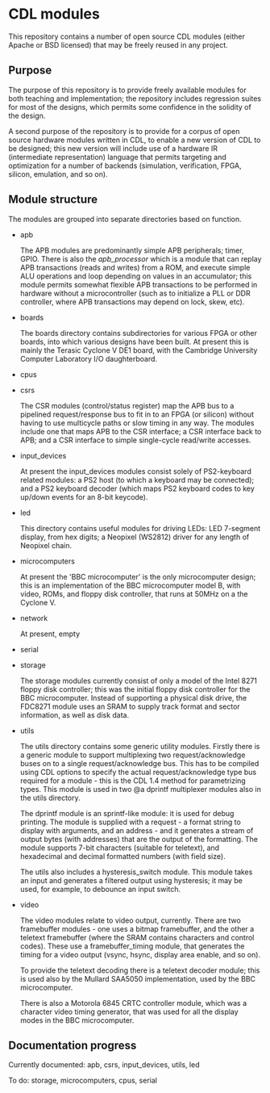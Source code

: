 # CDL modules

This repository contains a number of open source CDL modules (either
Apache or BSD licensed) that may be freely reused in any project.

## Purpose

The purpose of this repository is to provide freely available modules
for both teaching and implementation; the repository includes
regression suites for most of the designs, which permits some
confidence in the solidity of the design.

A second purpose of the repository is to provide for a corpus of open
source hardware modules written in CDL, to enable a new version of CDL
to be designed; this new version will include use of a hardware IR
(intermediate representation) language that permits targeting and
optimization for a number of backends (simulation, verification, FPGA,
silicon, emulation, and so on).

## Module structure

The modules are grouped into separate directories based on function.

* apb

  The APB modules are predominantly simple APB peripherals; timer,
  GPIO. There is also the *apb_processor* which is a module that can
  replay APB transactions (reads and writes) from a ROM, and execute
  simple ALU operations and loop depending on values in an
  accumulator; this module permits somewhat flexible APB transactions
  to be performed in hardware without a microcontroller (such as to
  initialize a PLL or DDR controller, where APB transactions may
  depend on lock, skew, etc).

* boards

  The boards directory contains subdirectories for various FPGA or
  other boards, into which various designs have been built. At present
  this is mainly the Terasic Cyclone V DE1 board, with the Cambridge
  University Computer Laboratory I/O daughterboard.

* cpus

* csrs

  The CSR modules (control/status register) map the APB bus to a
  pipelined request/response bus to fit in to an FPGA (or silicon)
  without having to use multicycle paths or slow timing in any
  way. The modules include one that maps APB to the CSR interface; a
  CSR interface back to APB; and a CSR interface to simple
  single-cycle read/write accesses.

* input_devices

  At present the input_devices modules consist solely of PS2-keyboard
  related modules: a PS2 host (to which a keyboard may be connected);
  and a PS2 keyboard decoder (which maps PS2 keyboard codes to key
  up/down events for an 8-bit keycode).

* led

  This directory contains useful modules for driving LEDs: LED
  7-segment display, from hex digits; a Neopixel (WS2812) driver for
  any length of Neopixel chain.

* microcomputers

  At present the 'BBC microcomputer' is the only microcomputer design;
  this is an implementation of the BBC microcomputer model B, with
  video, ROMs, and floppy disk controller, that runs at 50MHz on a the
  Cyclone V.

* network

  At present, empty

* serial

* storage

  The storage modules currently consist of only a model of the Intel
  8271 floppy disk controller; this was the initial floppy disk
  controller for the BBC microcomputer. Instead of supporting a
  physical disk drive, the FDC8271 module uses an SRAM to supply track
  format and sector information, as well as disk data.

* utils

  The utils directory contains some generic utility modules. Firstly
  there is a generic module to support multiplexing two
  request/acknowledge buses on to a single request/acknowledge
  bus. This has to be compiled using CDL options to specify the actual
  request/acknowledge type bus required for a module - this is the CDL
  1.4 method for parametrizing types. This module is used in two @a
  dprintf multiplexer modules also in the utils directory.

  The dprintf module is an sprintf-like module: it is used for debug
  printing. The module is supplied with a request - a format string to
  display with arguments, and an address - and it generates a stream
  of output bytes (with addresses) that are the output of the
  formatting. The module supports 7-bit characters (suitable for
  teletext), and hexadecimal and decimal formatted numbers (with field
  size).

  The utils also includes a hysteresis_switch module. This module
  takes an input and generates a filtered output using hysteresis; it
  may be used, for example, to debounce an input switch.

* video

  The video modules relate to video output, currently. There are two
  framebuffer modules - one uses a bitmap framebuffer, and the other a
  teletext framebuffer (where the SRAM contains characters and control
  codes). These use a framebuffer_timing module, that generates the
  timing for a video output (vsync, hsync, display area enable, and so
  on).

  To provide the teletext decoding there is a teletext decoder module;
  this is used also by the Mullard SAA5050 implementation, used by the
  BBC microcomputer.

  There is also a Motorola 6845 CRTC controller module, which was a
  character video timing generator, that was used for all the display
  modes in the BBC microcomputer.


## Documentation progress

Currently documented: apb, csrs, input_devices, utils, led

To do: storage, microcomputers, cpus, serial
